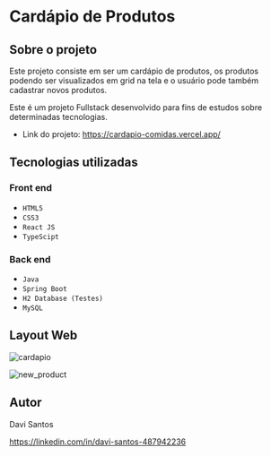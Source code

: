 # Cardápio de Produtos

## Sobre o projeto

Este projeto consiste em ser um cardápio de produtos, os produtos podendo ser visualizados em grid na tela e o 
usuário pode também cadastrar novos produtos.

Este é um projeto Fullstack desenvolvido para fins de estudos sobre determinadas tecnologias.

- Link do projeto: https://cardapio-comidas.vercel.app/

## Tecnologias utilizadas

### Front end

- `HTML5`
- `CSS3`
- `React JS`
- `TypeScipt`

### Back end

- `Java`
- `Spring Boot`
- `H2 Database (Testes)`
- `MySQL`

## Layout Web

![cardapio](https://github.com/DaveScott99/Cardapio_Produtos/assets/101915085/99814daf-a56d-4518-a2e7-4aa9f03c9291)

![new_product](https://github.com/DaveScott99/Cardapio_Produtos/assets/101915085/cba6c742-e48e-4bf0-98d7-95e6fe08a091)

## Autor

Davi Santos

https://linkedin.com/in/davi-santos-487942236
